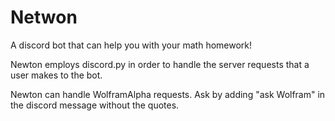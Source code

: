 # Netwon
A discord bot that can help you with your math homework!

Newton employs discord.py in order to handle the server requests that a user makes to the bot.

Newton can handle WolframAlpha requests. Ask by adding "ask Wolfram" in the discord message without the quotes.